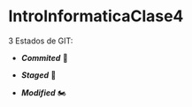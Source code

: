 # IntroInformaticaClase4

3 Estados de GIT:

- **_Commited_** 🛴
* **_Staged_**  🛵
+ **_Modified_**  🏍
